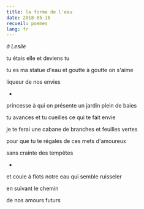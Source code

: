 ```yaml
---
title: la forme de l'eau
date: 2018-05-16
recueil: poemes
lang: fr
---
```


*à Leslie*

tu étais elle et deviens tu

tu es ma statue d'eau
et goutte à goutte on s'aime

liqueur de nos envies

*

princesse à qui on présente un jardin
plein de baies

tu avances et tu cueilles
ce qui te fait envie

je te ferai une cabane
de branches et feuilles vertes

pour que tu te régales
de ces mets d'amoureux

sans crainte des tempêtes

*

et coule à flots notre eau
qui semble ruisseler

en suivant le chemin

de nos amours futurs
